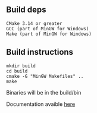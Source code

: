 ## Build deps
```
CMake 3.14 or greater
GCC (part of MinGW for Windows)
Make (part of MinGW for Windows)
```
## Build instructions
```
mkdir build
cd build
cmake -G "MinGW Makefiles" ..
make
```
Binaries will be in the build/bin

Documentation avaible [here](https://guz1kk.github.io/Ewolucja-Agresji/)